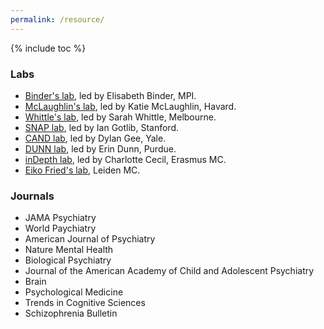 ```yaml
---
permalink: /resource/
---
```



{% include toc %}

### Labs

- [Binder's lab](https://www.psych.mpg.de/binder), led by Elisabeth Binder, MPI.
- [McLaughlin's lab](https://sdlab.fas.harvard.edu/people2), led by Katie McLaughlin, Havard.
- [Whittle's lab](https://www.mncresearch.org/affective-neurodevelopment), led by Sarah Whittle, Melbourne.
- [SNAP lab](https://snaplab.stanford.edu/), led by Ian Gotlib, Stanford.
- [CAND lab](http://candlab.yale.edu/category/research), led by Dylan Gee, Yale.
- [DUNN lab](https://www.thedunnlab.com/), led by Erin Dunn, Purdue.
- [inDepth lab](https://charlottececil.com/), led by Charlotte Cecil, Erasmus MC.
- [Eiko Fried's lab](https://eiko-fried.com/), Leiden MC.


### Journals
- JAMA Psychiatry
- World Paychiatry
- American Journal of Psychiatry
- Nature Mental Health
- Biological Psychiatry
- Journal of the American Academy of Child and Adolescent Psychiatry
- Brain
- Psychological Medicine
- Trends in Cognitive Sciences
- Schizophrenia Bulletin


